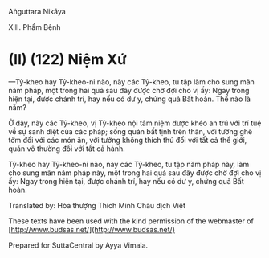 Aṅguttara Nikāya

XIII. Phẩm Bệnh

# (II) (122) Niệm Xứ

—Tỷ-kheo hay Tỷ-kheo-ni nào, này các Tỷ-kheo, tu tập làm cho sung mãn năm pháp, một trong hai quả sau đây được chờ đợi cho vị ấy: Ngay trong hiện tại, được chánh trí, hay nếu có dư y, chứng quả Bất hoàn. Thế nào là năm?

Ở đây, này các Tỷ-kheo, vị Tỷ-kheo nội tâm niệm được khéo an trú với trí tuệ về sự sanh diệt của các pháp; sống quán bất tịnh trên thân, với tưởng ghê tởm đối với các món ăn, với tưởng không thích thú đối với tất cả thế giới, quán vô thường đối với tất cả hành.

Tỷ-kheo hay Tỷ-kheo-ni nào, này các Tỷ-kheo, tu tập năm pháp này, làm cho sung mãn năm pháp này, một trong hai quả sau đây được chờ đợi cho vị ấy: Ngay trong hiện tại, được chánh trí, hay nếu có dư y, chứng quả Bất hoàn.

Translated by: Hòa thượng Thích Minh Châu dịch Việt

These texts have been used with the kind permission of the webmaster of [http://www.budsas.net/](http://www.budsas.net/)

Prepared for SuttaCentral by Ayya Vimala.